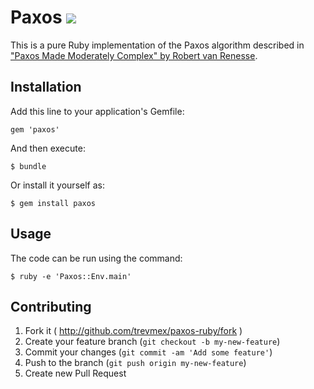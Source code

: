 # Paxos ![](https://travis-ci.org/trevmex/paxos-ruby.png)

This is a pure Ruby implementation of the Paxos algorithm described in ["Paxos Made Moderately Complex" by Robert van Renesse](http://www.cs.cornell.edu/home/rvr/Paxos/).

## Installation

Add this line to your application's Gemfile:

    gem 'paxos'

And then execute:

    $ bundle

Or install it yourself as:

    $ gem install paxos

## Usage

The code can be run using the command:

    $ ruby -e 'Paxos::Env.main'

## Contributing

1. Fork it ( http://github.com/trevmex/paxos-ruby/fork )
2. Create your feature branch (`git checkout -b my-new-feature`)
3. Commit your changes (`git commit -am 'Add some feature'`)
4. Push to the branch (`git push origin my-new-feature`)
5. Create new Pull Request
